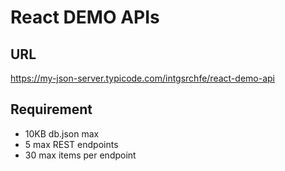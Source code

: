 # React DEMO APIs

## URL
https://my-json-server.typicode.com/intgsrchfe/react-demo-api

## Requirement
- 10KB db.json max
- 5 max REST endpoints
- 30 max items per endpoint
